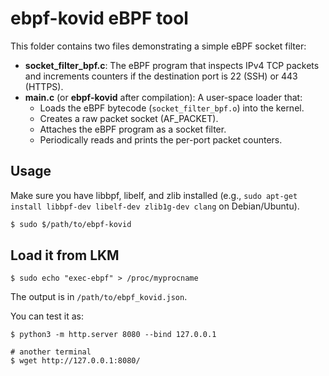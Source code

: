 # ebpf-kovid eBPF tool

This folder contains two files demonstrating a simple eBPF socket filter:

- **socket_filter_bpf.c**: The eBPF program that inspects IPv4 TCP packets and increments counters if the destination port is 22 (SSH) or 443 (HTTPS).
- **main.c** (or **ebpf-kovid** after compilation): A user-space loader that:
  - Loads the eBPF bytecode (`socket_filter_bpf.o`) into the kernel.
  - Creates a raw packet socket (AF_PACKET).
  - Attaches the eBPF program as a socket filter.
  - Periodically reads and prints the per-port packet counters.

## Usage

Make sure you have libbpf, libelf, and zlib installed (e.g., `sudo apt-get install libbpf-dev libelf-dev zlib1g-dev clang` on Debian/Ubuntu).

```bash
$ sudo $/path/to/ebpf-kovid
```

## Load it from LKM

```
$ sudo echo "exec-ebpf" > /proc/myprocname
```

The output is in `/path/to/ebpf_kovid.json`.

You can test it as:

```
$ python3 -m http.server 8080 --bind 127.0.0.1

# another terminal
$ wget http://127.0.0.1:8080/
```
